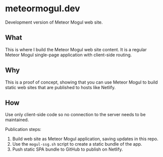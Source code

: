 # meteormogul.dev
Development version of Meteor Mogul web site.

## What

This is where I build the Meteor Mogul web site content.  It is a regular Meteor Mogul single-page application with client-side routing.

## Why

This is a proof of concept, showing that you can use Meteor Mogul to build static web sites that are published to hosts like Netlify.

## How

Use only client-side code so no connection to the server needs to be maintained.

Publication steps:

1.  Build web site as Meteor Mogul application, saving updates in this repo.
2.  Use the `mogul-ssg.sh` script to create a static bundle of the app.
3.  Push static SPA bundle to GitHub to publish on Netlify.

